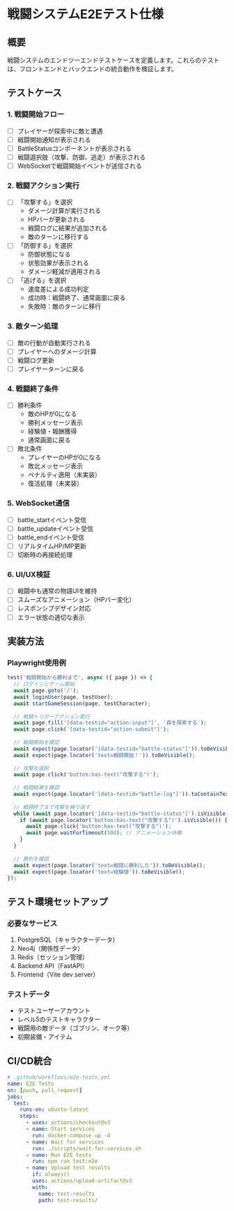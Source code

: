 # 戦闘システムE2Eテスト仕様

## 概要
戦闘システムのエンドツーエンドテストケースを定義します。これらのテストは、フロントエンドとバックエンドの統合動作を検証します。

## テストケース

### 1. 戦闘開始フロー
- [ ] プレイヤーが探索中に敵と遭遇
- [ ] 戦闘開始通知が表示される
- [ ] BattleStatusコンポーネントが表示される
- [ ] 戦闘選択肢（攻撃、防御、逃走）が表示される
- [ ] WebSocketで戦闘開始イベントが送信される

### 2. 戦闘アクション実行
- [ ] 「攻撃する」を選択
  - ダメージ計算が実行される
  - HPバーが更新される
  - 戦闘ログに結果が追加される
  - 敵のターンに移行する
- [ ] 「防御する」を選択
  - 防御状態になる
  - 状態効果が表示される
  - ダメージ軽減が適用される
- [ ] 「逃げる」を選択
  - 速度差による成功判定
  - 成功時：戦闘終了、通常画面に戻る
  - 失敗時：敵のターンに移行

### 3. 敵ターン処理
- [ ] 敵の行動が自動実行される
- [ ] プレイヤーへのダメージ計算
- [ ] 戦闘ログ更新
- [ ] プレイヤーターンに戻る

### 4. 戦闘終了条件
- [ ] 勝利条件
  - 敵のHPが0になる
  - 勝利メッセージ表示
  - 経験値・報酬獲得
  - 通常画面に戻る
- [ ] 敗北条件
  - プレイヤーのHPが0になる
  - 敗北メッセージ表示
  - ペナルティ適用（未実装）
  - 復活処理（未実装）

### 5. WebSocket通信
- [ ] battle_startイベント受信
- [ ] battle_updateイベント受信
- [ ] battle_endイベント受信
- [ ] リアルタイムHP/MP更新
- [ ] 切断時の再接続処理

### 6. UI/UX検証
- [ ] 戦闘中も通常の物語UIを維持
- [ ] スムーズなアニメーション（HPバー変化）
- [ ] レスポンシブデザイン対応
- [ ] エラー状態の適切な表示

## 実装方法

### Playwright使用例
```typescript
test('戦闘開始から勝利まで', async ({ page }) => {
  // ログインとゲーム開始
  await page.goto('/');
  await loginUser(page, testUser);
  await startGameSession(page, testCharacter);
  
  // 戦闘トリガーアクション実行
  await page.fill('[data-testid="action-input"]', '森を探索する');
  await page.click('[data-testid="action-submit"]');
  
  // 戦闘開始を確認
  await expect(page.locator('[data-testid="battle-status"]')).toBeVisible();
  await expect(page.locator('text=戦闘開始！')).toBeVisible();
  
  // 攻撃を選択
  await page.click('button:has-text("攻撃する")');
  
  // 戦闘結果を確認
  await expect(page.locator('[data-testid="battle-log"]')).toContainText('ダメージ');
  
  // 戦闘終了まで攻撃を繰り返す
  while (await page.locator('[data-testid="battle-status"]').isVisible()) {
    if (await page.locator('button:has-text("攻撃する")').isVisible()) {
      await page.click('button:has-text("攻撃する")');
      await page.waitForTimeout(500); // アニメーション待機
    }
  }
  
  // 勝利を確認
  await expect(page.locator('text=戦闘に勝利した')).toBeVisible();
  await expect(page.locator('text=経験値')).toBeVisible();
});
```

## テスト環境セットアップ

### 必要なサービス
1. PostgreSQL（キャラクターデータ）
2. Neo4j（関係性データ）
3. Redis（セッション管理）
4. Backend API（FastAPI）
5. Frontend（Vite dev server）

### テストデータ
- テストユーザーアカウント
- レベル5のテストキャラクター
- 戦闘用の敵データ（ゴブリン、オーク等）
- 初期装備・アイテム

## CI/CD統合
```yaml
# .github/workflows/e2e-tests.yml
name: E2E Tests
on: [push, pull_request]
jobs:
  test:
    runs-on: ubuntu-latest
    steps:
      - uses: actions/checkout@v3
      - name: Start services
        run: docker-compose up -d
      - name: Wait for services
        run: ./scripts/wait-for-services.sh
      - name: Run E2E tests
        run: npm run test:e2e
      - name: Upload test results
        if: always()
        uses: actions/upload-artifact@v3
        with:
          name: test-results
          path: test-results/
```